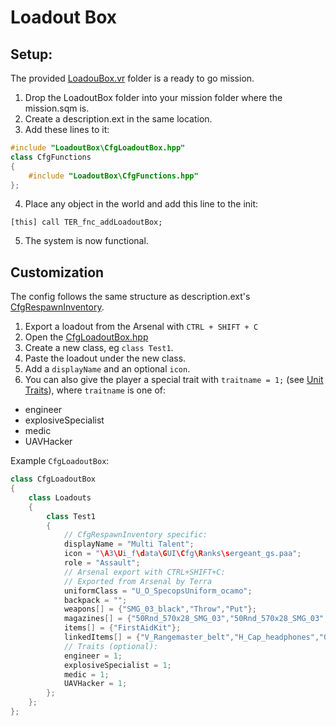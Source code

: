 # Loadout Box
## Setup:
The provided [LoadouBox.vr](LoadoutBox.vr) folder is a ready to go mission.
1. Drop the LoadoutBox folder into your mission folder where the mission.sqm is.
2. Create a description.ext in the same location.
3. Add these lines to it:
```cpp
#include "LoadoutBox\CfgLoadoutBox.hpp"
class CfgFunctions
{
	#include "LoadoutBox\CfgFunctions.hpp"
};
```
4. Place any object in the world and add this line to the init:
```sqf
[this] call TER_fnc_addLoadoutBox;
```
5. The system is now functional.

## Customization
The config follows the same structure as description.ext's [CfgRespawnInventory](https://community.bistudio.com/wiki/Description.ext#CfgRespawnInventory).
1. Export a loadout from the Arsenal with `CTRL + SHIFT + C`
2. Open the [CfgLoadoutBox.hpp](LoadoutBox.vr/LoadoutBox/CfgLoadoutBox.hpp)
3. Create a new class, eg `class Test1`.
4. Paste the loadout under the new class.
5. Add a `displayName` and an optional `icon`.
6. You can also give the player a special trait with `traitname = 1;` (see [Unit Traits](https://community.bistudio.com/wiki/setUnitTrait)), where `traitname` is one of:
  - engineer
  - explosiveSpecialist
  - medic
  - UAVHacker

Example `CfgLoadoutBox`:
```cpp
class CfgLoadoutBox
{
	class Loadouts
	{
		class Test1
		{
			// CfgRespawnInventory specific:
			displayName = "Multi Talent";
			icon = "\A3\Ui_f\data\GUI\Cfg\Ranks\sergeant_gs.paa";
			role = "Assault";
			// Arsenal export with CTRL+SHIFT+C:
			// Exported from Arsenal by Terra
			uniformClass = "U_O_SpecopsUniform_ocamo";
			backpack = "";
			weapons[] = {"SMG_03_black","Throw","Put"};
			magazines[] = {"50Rnd_570x28_SMG_03","50Rnd_570x28_SMG_03","50Rnd_570x28_SMG_03","50Rnd_570x28_SMG_03"};
			items[] = {"FirstAidKit"};
			linkedItems[] = {"V_Rangemaster_belt","H_Cap_headphones","G_Shades_Red","ItemMap","ItemCompass","ItemWatch","ItemRadio"};
			// Traits (optional):
			engineer = 1;
			explosiveSpecialist = 1;
			medic = 1;
			UAVHacker = 1;
		};
	};
};
```

